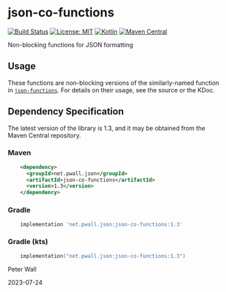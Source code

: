 # json-co-functions

[![Build Status](https://travis-ci.com/pwall567/json-co-functions.svg?branch=main)](https://app.travis-ci.com/github/pwall567/json-co-functions)
[![License: MIT](https://img.shields.io/badge/License-MIT-yellow.svg)](https://opensource.org/licenses/MIT)
[![Kotlin](https://img.shields.io/static/v1?label=Kotlin&message=v1.8.22&color=7f52ff&logo=kotlin&logoColor=7f52ff)](https://github.com/JetBrains/kotlin/releases/tag/v1.8.22)
[![Maven Central](https://img.shields.io/maven-central/v/net.pwall.json/json-co-functions?label=Maven%20Central)](https://search.maven.org/search?q=g:%22net.pwall.json%22%20AND%20a:%22json-co-functions%22)

Non-blocking functions for JSON formatting

## Usage

These functions are non-blocking versions of the similarly-named function in
[`json-functions`](https://github.com/pwall567/json-functions).
For details on their usage, see the source or the KDoc.

## Dependency Specification

The latest version of the library is 1.3, and it may be obtained from the Maven Central repository.

### Maven
```xml
    <dependency>
      <groupId>net.pwall.json</groupId>
      <artifactId>json-co-functions</artifactId>
      <version>1.3</version>
    </dependency>
```
### Gradle
```groovy
    implementation 'net.pwall.json:json-co-functions:1.3'
```
### Gradle (kts)
```kotlin
    implementation("net.pwall.json:json-co-functions:1.3")
```

Peter Wall

2023-07-24
